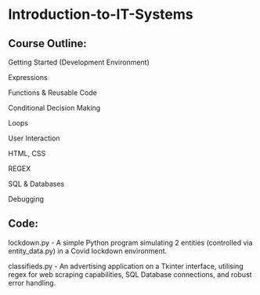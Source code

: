 # Introduction-to-IT-Systems

## Course Outline:
Getting Started (Development Environment)

Expressions

Functions & Reusable Code

Conditional Decision Making

Loops

User Interaction

HTML, CSS

REGEX

SQL & Databases

Debugging

## Code:

lockdown.py - A simple Python program simulating 2 entities (controlled via entity_data.py) in a Covid lockdown environment.

classifieds.py - An advertising application on a Tkinter interface, utilising regex for web scraping capabilities, SQL Database connections, and robust error handling.
